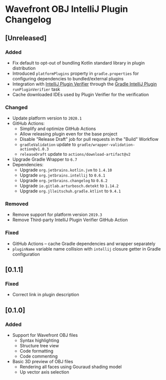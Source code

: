 <!-- Keep a Changelog guide -> https://keepachangelog.com -->

# Wavefront OBJ IntelliJ Plugin Changelog

## [Unreleased]
### Added
- Fix default to opt-out of bundling Kotlin standard library in plugin distribution
- Introduced `platformPlugins` property in `gradle.properties` for configuring dependencies to bundled/external plugins
- Integration with [IntelliJ Plugin Verifier](https://github.com/JetBrains/intellij-plugin-verifier) through the [Gradle IntelliJ Plugin](https://github.com/JetBrains/gradle-intellij-plugin#plugin-verifier-dsl) `runPluginVerifier` task
- Cache downloaded IDEs used by Plugin Verifier for the verification

### Changed
- Update platform version to `2020.1`
- GitHub Actions:
  - Simplify and optimize GitHub Actions
  - Allow releasing plugin even for the base project
  - Disable "Release Draft" job for pull requests in the "Build" Workflow
  - `gradleValidation` update to `gradle/wrapper-validation-action@v1.0.3`
  - `releaseDraft` update to `actions/download-artifact@v2`
- Upgrade Gradle Wrapper to `6.7`
- Dependencies:
  - Upgrade `org.jetbrains.kotlin.jvm` to `1.4.10`
  - Upgrade `org.jetbrains.intellij` to `0.6.1`
  - Upgrade `org.jetbrains.changelog` to `0.6.2`
  - Upgrade `io.gitlab.arturbosch.detekt` to `1.14.2`
  - Upgrade `org.jlleitschuh.gradle.ktlint` to `9.4.1`

### Removed
- Remove support for platform version `2019.3`
- Remove Third-party IntelliJ Plugin Verifier GitHub Action

### Fixed
- GitHub Actions – cache Gradle dependencies and wrapper separately
- `pluginName` variable name collision with `intellij` closure getter in Gradle configuration

## [0.1.1]
### Fixed
- Correct link in plugin description

## [0.1.0]
### Added
- Support for Wavefront OBJ files
  - Syntax highlighting
  - Structure tree view
  - Code formatting
  - Code commenting
- Basic 3D preview of OBJ files
  - Rendering all faces using Gouraud shading model
  - Up vector axis selection
